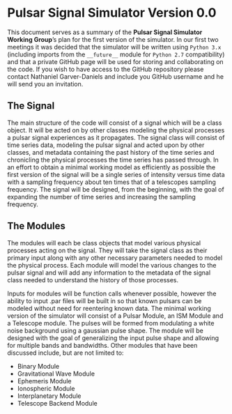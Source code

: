 # Pulsar Signal Simulator Version 0.0

This document serves as a summary of the __Pulsar Signal Simulator Working Group__’s plan for the first version of the simulator.
In our first two meetings it was decided that the simulator will be written using ```Python 3.x``` (including imports from the ```__future__``` module for ```Python 2.7``` compatibility) and that a private GitHub page will be used for storing and collaborating on the code.
If you wish to have access to the GitHub repository please contact Nathaniel Garver-Daniels and include you GitHub username and he will send you an invitation.

## The Signal

The main structure of the code will consist of a signal which will be a class object.
It will be acted on by other classes modeling the physical processes a pulsar signal experiences as it propagates.
The signal class will consist of time series data, modeling the pulsar signal and acted upon by other classes, and metadata containing the past history of the time series and chronicling the physical processes the time series has passed through.
In an effort to obtain a minimal working model as efficiently as possible the first version of the signal will be a single series of intensity versus time data with a sampling frequency about ten times that of a telescopes sampling frequency.
The signal will be designed, from the beginning, with the goal of expanding the number of time series and increasing the sampling frequency.

## The Modules

The modules will each be class objects that model various physical processes acting on the signal.
They will take the signal class as their primary input along with any other necessary parameters needed to model the physical process.
Each module will model the various changes to the pulsar signal and will add any information to the metadata of the signal class needed to understand the history of those processes.

Inputs for modules will be function calls whenever possible, however the ability to input .par files will be built in so that known pulsars can be modeled without need for reentering known data.
The minimal working version of the simulator will consist of a Pulsar Module, an ISM Module and a Telescope module.
The pulses will be formed from modulating a white noise background using a gaussian pulse shape.
The module will be designed with the goal of generalizing the input pulse shape and allowing for multiple bands and bandwidths.
Other modules that have been discussed include, but are not limited to:
* Binary Module
* Gravitational Wave Module
* Ephemeris Module
* Ionospheric Module
* Interplanetary Module
* Telescope Backend Module
